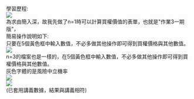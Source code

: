 學習歷程:<br>
![](https://i.imgur.com/aLy3PAc.jpg)<br>
為求由簡入深，故我先做了n=1時可以計算買權價值的表單，也就是"作業3一期版"，<br>
簡易操作說明如下:<br>
只要在5個黃色框中輸入數值，不必多做其他操作即可得到買權價格與其他數值。<br>
![](https://i.imgur.com/VTbRkui.png)<br>
n=3的檔案也是一樣的，在5個黃色框中輸入數值，不必多做其他操作即可得到買權價格與其他數值。<br>
灰色字體的是風險中立機率<br>
![](https://i.imgur.com/8iKdY9T.jpg)<br>
![](https://i.imgur.com/szPJ63K.jpg)<br>
(已套用講義數據，結果與講義相符)<br>
